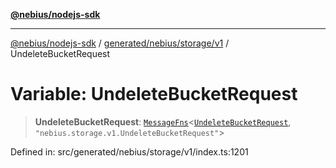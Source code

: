 [**@nebius/nodejs-sdk**](../../../../../README.md)

---

[@nebius/nodejs-sdk](../../../../../README.md) / [generated/nebius/storage/v1](../README.md) / UndeleteBucketRequest

# Variable: UndeleteBucketRequest

> **UndeleteBucketRequest**: [`MessageFns`](../../../../../runtime/protos/core/interfaces/MessageFns.md)\<[`UndeleteBucketRequest`](../interfaces/UndeleteBucketRequest.md), `"nebius.storage.v1.UndeleteBucketRequest"`\>

Defined in: src/generated/nebius/storage/v1/index.ts:1201
